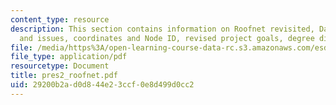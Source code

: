 ```yaml
---
content_type: resource
description: This section contains information on Roofnet revisited, Data inconsistencies
  and issues, coordinates and Node ID, revised project goals, degree distribution.
file: /media/https%3A/open-learning-course-data-rc.s3.amazonaws.com/esd-342-advanced-system-architecture-spring-2006/29200b2ad0d844e23ccf0e8d499d0cc2_pres2_roofnet.pdf
file_type: application/pdf
resourcetype: Document
title: pres2_roofnet.pdf
uid: 29200b2a-d0d8-44e2-3ccf-0e8d499d0cc2
---
```

